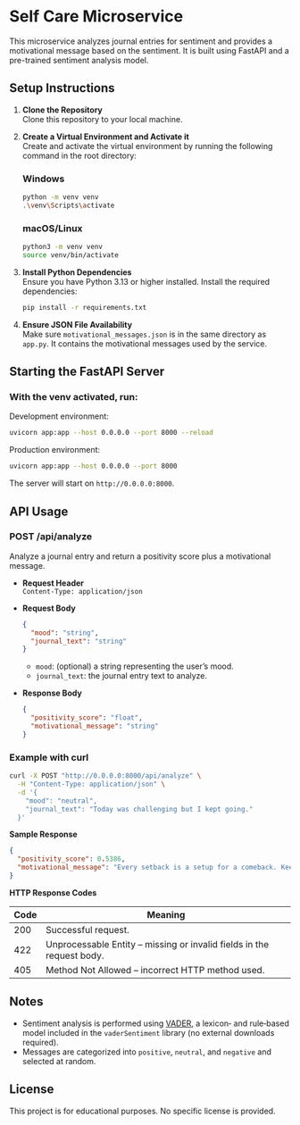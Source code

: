 # Self Care Microservice

This microservice analyzes journal entries for sentiment and provides a motivational message based on the sentiment. It is built using FastAPI and a pre-trained sentiment analysis model.

## Setup Instructions

1. **Clone the Repository**  
   Clone this repository to your local machine.

2. **Create a Virtual Environment and Activate it**  
   Create and activate the virtual environment by running the following command in the root directory:

    ### Windows
    ```bash
    python -m venv venv
    .\venv\Scripts\activate
    ```

    ### macOS/Linux
    ```bash
    python3 -m venv venv
    source venv/bin/activate
    ```

3. **Install Python Dependencies**  
   Ensure you have Python 3.13 or higher installed. Install the required dependencies:
   ```bash
   pip install -r requirements.txt
   ```

4. **Ensure JSON File Availability**  
   Make sure `motivational_messages.json` is in the same directory as `app.py`. It contains the motivational messages used by the service.

## Starting the FastAPI Server

### With the venv activated, run:
Development environment:
```bash
uvicorn app:app --host 0.0.0.0 --port 8000 --reload
```

Production environment:
```bash
uvicorn app:app --host 0.0.0.0 --port 8000
```
The server will start on `http://0.0.0.0:8000`.

## API Usage

### POST /api/analyze

Analyze a journal entry and return a positivity score plus a motivational message.

- **Request Header**  
  `Content-Type: application/json`

- **Request Body**  
  ```json
  {
    "mood": "string",
    "journal_text": "string"
  }
  ```
  - `mood`: (optional) a string representing the user’s mood.  
  - `journal_text`: the journal entry text to analyze.

- **Response Body**  
  ```json
  {
    "positivity_score": "float",
    "motivational_message": "string"
  }
  ```

### Example with curl

```bash
curl -X POST "http://0.0.0.0:8000/api/analyze" \
  -H "Content-Type: application/json" \
  -d '{
    "mood": "neutral",
    "journal_text": "Today was challenging but I kept going."
  }'
```

**Sample Response**  
```json
{
  "positivity_score": 0.5386,
  "motivational_message": "Every setback is a setup for a comeback. Keep going!"
}
```

**HTTP Response Codes**

| Code | Meaning                                      |
|------|----------------------------------------------|
| 200  | Successful request.                          |
| 422  | Unprocessable Entity – missing or invalid fields in the request body. |
| 405  | Method Not Allowed – incorrect HTTP method used. |


## Notes

- Sentiment analysis is performed using [VADER](https://github.com/cjhutto/vaderSentiment), a lexicon‐ and rule‐based model included in the `vaderSentiment` library (no external downloads required).
- Messages are categorized into `positive`, `neutral`, and `negative` and selected at random.

## License

This project is for educational purposes. No specific license is provided.